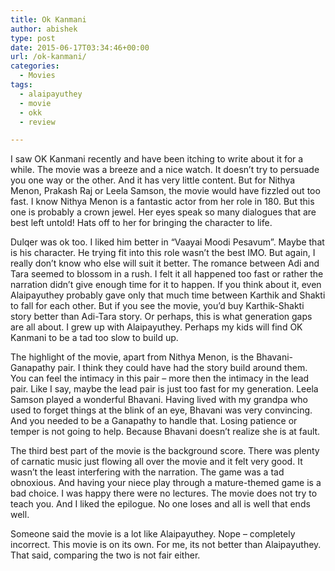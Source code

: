 ```yaml
---
title: Ok Kanmani
author: abishek
type: post
date: 2015-06-17T03:34:46+00:00
url: /ok-kanmani/
categories:
  - Movies
tags:
  - alaipayuthey
  - movie
  - okk
  - review

---
```

I saw OK Kanmani recently and have been itching to write about it for a while. The movie was a breeze and a nice watch. It doesn&#8217;t try to persuade you one way or the other. And it has very little content. But for Nithya Menon, Prakash Raj or Leela Samson, the movie would have fizzled out too fast. I know Nithya Menon is a fantastic actor from her role in 180. But this one is probably a crown jewel. Her eyes speak so many dialogues that are best left untold! Hats off to her for bringing the character to life.

Dulqer was ok too. I liked him better in &#8220;Vaayai Moodi Pesavum&#8221;. Maybe that is his character. He trying fit into this role wasn&#8217;t the best IMO. But again, I really don&#8217;t know who else will suit it better. The romance between Adi and Tara seemed to blossom in a rush. I felt it all happened too fast or rather the narration didn&#8217;t give enough time for it to happen. If you think about it, even Alaipayuthey probably gave only that much time between Karthik and Shakti to fall for each other. But if you see the movie, you&#8217;d buy Karthik-Shakti story better than Adi-Tara story. Or perhaps, this is what generation gaps are all about. I grew up with Alaipayuthey. Perhaps my kids will find OK Kanmani to be a tad too slow to build up.

The highlight of the movie, apart from Nithya Menon, is the Bhavani-Ganapathy pair. I think they could have had the story build around them. You can feel the intimacy in this pair &#8211; more then the intimacy in the lead pair. Like I say, maybe the lead pair is just too fast for my generation. Leela Samson played a wonderful Bhavani. Having lived with my grandpa who used to forget things at the blink of an eye, Bhavani was very convincing. And you needed to be a Ganapathy to handle that. Losing patience or temper is not going to help. Because Bhavani doesn&#8217;t realize she is at fault.

The third best part of the movie is the background score. There was plenty of carnatic music just flowing all over the movie and it felt very good. It wasn&#8217;t the least interfering with the narration. The game was a tad obnoxious. And having your niece play through a mature-themed game is a bad choice. I was happy there were no lectures. The movie does not try to teach you. And I liked the epilogue. No one loses and all is well that ends well.

Someone said the movie is a lot like Alaipayuthey. Nope &#8211; completely incorrect. This movie is on its own. For me, its not better than Alaipayuthey. That said, comparing the two is not fair either.